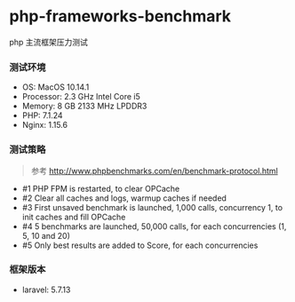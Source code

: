 # php-frameworks-benchmark

php 主流框架压力测试

### 测试环境

- OS: MacOS 10.14.1
- Processor: 2.3 GHz Intel Core i5
- Memory: 8 GB 2133 MHz LPDDR3
- PHP: 7.1.24
- Nginx: 1.15.6

### 测试策略

> 参考 http://www.phpbenchmarks.com/en/benchmark-protocol.html

- #1 PHP FPM is restarted, to clear OPCache 
- #2 Clear all caches and logs, warmup caches if needed 
- #3 First unsaved benchmark is launched, 1,000 calls, concurrency 1, to init caches and fill OPCache 
- #4 5 benchmarks are launched, 50,000 calls, for each concurrencies (1, 5, 10 and 20) 
- #5 Only best results are added to Score, for each concurrencies

### 框架版本

- laravel: 5.7.13
